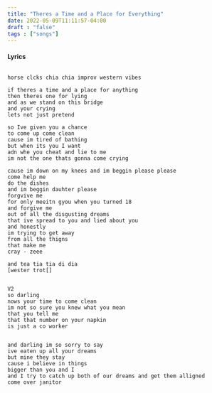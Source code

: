 ```yaml
---
title: "Theres a Time and a Place for Everything"
date: 2022-05-09T11:11:57-04:00
draft : "false"
tags : ["songs"]
---
```


<!--more-->

#### Lyrics

```

horse clcks chia chia improv western vibes

if theres a time and a place for anything
then theres one for lying
and as we stand on this bridge
and your crying
lets not just pretend

so Ive given you a chance
to come up come clean
cause im tired of bathing
but when its you I want
adn whe you cheat and lie to me
im not the one thats gonna come crying

cause im down on my knees and im beggin please please
come help me
do the dishes
and im beggin dauhter please
forgvive me
for only meeitn gyou when you turned 18
and forgive me
out of all the disgusting dreams
that ive spread to you and lied about you
and honestly
im trying to get away
from all the thigns
that make me
cray - zeee

and tea tia tia di dia
[wester trot[]


V2
so darling
nows your time to come clean
im not so sure you knew what you mean
that you tell me
that that number on your napkin
is just a co worker


and darling im so sorry to say
ive eaten up all your dreams
but mine they stay
cause i believe in things
bigger than you and I
and I try to catch up both of our dreams and get them alligned 
come over janitor




```

<!--
♩     Musical quarter note     &#9833;
♪     Musical eighth note      &#9834;
♫     Musical single bar note  &#9835;
♬     Musical double bar note  &#9836;
𝄪     Double sharp note                  &#119082;
𝄆     Musical Symbol Left Repeat Sign    &#x1D106;
𝄇     Musical Symbol Right Repeat Sign   &#x1D107;
𝄈     Musical Symbol Repeat Dots         &#x1D108;
𝄐     Musical Symbol Fermata             &#x1D110;
𝄑     Musical Symbol Fermata Below       &#x1D111;
𝄒     Musical Symbol Breath Mark         &#x1D112;
𝆒     Musical Symbol Crescendo           &#x1D192;
𝆓     Musical Symbol Decrescendo         &#x1D193;
𝄫     Double flat note                   &#119083;
𝄞     G clef     &#119070;
𝄢     F clef     &#119074;
𝄡     C clef     &#119073; -->
